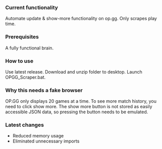 ### Current functionality ###
Automate update & show-more functionality on op.gg.  Only scrapes play time. 
### Prerequisites ###
A fully functional brain.
### How to use ###
Use latest release. Download and unzip folder to desktop. Launch OPGG_Scraper.bat.
### Why this needs a fake browser ###
OP.GG only displays 20 games at a time.  To see more match history, you need to click show more.  The show more button is not stored as easily accessible JSON data, so pressing the button needs to be emulated.
### Latest changes ###
- Reduced memory usage
- Eliminated unnecessary imports
